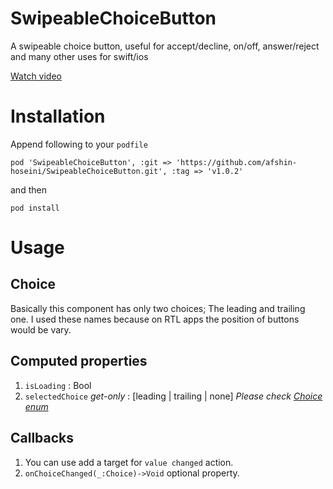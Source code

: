 # SwipeableChoiceButton
A swipeable choice button, useful for accept/decline, on/off, answer/reject and many other uses for swift/ios

[Watch video](https://www.aparat.com/v/12s5l)

# Installation

Append following to your `podfile`

```
pod 'SwipeableChoiceButton', :git => 'https://github.com/afshin-hoseini/SwipeableChoiceButton.git', :tag => 'v1.0.2'
```

and then 

```
pod install
```

# Usage

## Choice
Basically this component has only two choices; The leading and trailing one. I used these names because on RTL apps the position of buttons would be vary.

## Computed properties
1. `isLoading` : Bool
2. `selectedChoice` *get-only* : [leading | trailing | none] *Please check [Choice enum](https://github.com/afshin-hoseini/SwipeableChoiceButton/blob/796af310ee6e032d15c9dbb8d12dd9c7776cf185/SwipeableChoiceButton/UISwipeableChoiceButton.swift#L16-L18)*

## Callbacks
1. You can use add a target for `value changed` action.
2. `onChoiceChanged(_:Choice)->Void` optional property.
